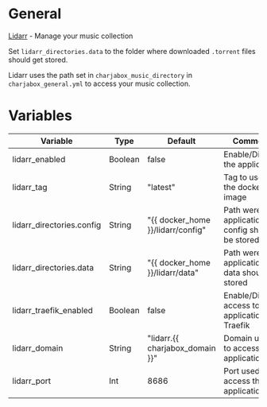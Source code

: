 # General
[Lidarr](https://lidarr.audio/) - Manage your music collection

Set `lidarr_directories.data` to the folder where downloaded `.torrent` files should get stored.

Lidarr uses the path set in `charjabox_music_directory` in `charjabox_general.yml` to access your music collection.

# Variables

| Variable                  | Type    | Default                           | Comment                                          |
|---------------------------|---------|-----------------------------------|--------------------------------------------------|
| lidarr_enabled            | Boolean | false                             | Enable/Disable the application                   |
| lidarr_tag                | String  | "latest"                          | Tag to use for the docker image                  |
| lidarr_directories.config | String  | "{{ docker_home }}/lidarr/config" | Path were application config should be stored    |
| lidarr_directories.data   | String  | "{{ docker_home }}/lidarr/data"   | Path were application data should be stored      |
| lidarr_traefik_enabled    | Boolean | false                             | Enable/Disable access to application via Traefik |
| lidarr_domain             | String  | "lidarr.{{ charjabox_domain }}"   | Domain used to access the application            |
| lidarr_port               | Int     | 8686                              | Port used to access the application              |
